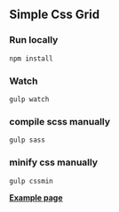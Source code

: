 ## Simple Css Grid

### Run locally
    npm install


### Watch
    gulp watch

### compile scss manually
    gulp sass

### minify css manually
    gulp cssmin



[__Example page__](https://tominurmi.github.io/simple-grid/public/index.html)
